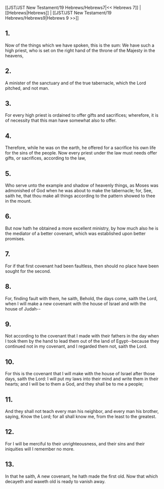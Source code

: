 [[JST/JST New Testament/19 Hebrews/Hebrews7|<< Hebrews 7]] | [[Hebrews|Hebrews]] | [[JST/JST New Testament/19 Hebrews/Hebrews9|Hebrews 9 >>]]
## 1.
Now of the things which we have spoken, this is the sum: We have such a high priest, who is set on the right hand of the throne of the Majesty in the heavens,
## 2.
A minister of the sanctuary and of the true tabernacle, which the Lord pitched, and not man.
## 3.
For every high priest is ordained to offer gifts and sacrifices; wherefore, it is of necessity that this man have somewhat also to offer.
## 4.
Therefore, while he was on the earth, he offered for a sacrifice his own life for the sins of the people. Now every priest under the law must needs offer gifts, or sacrifices, according to the law,
## 5.
Who serve unto the example and shadow of heavenly things, as Moses was admonished of God when he was about to make the tabernacle; for, See, saith he, that thou make all things according to the pattern showed to thee in the mount.
## 6.
But now hath he obtained a more excellent ministry, by how much also he is the mediator of a better covenant, which was established upon better promises.
## 7.
For if that first covenant had been faultless, then should no place have been sought for the second.
## 8.
For, finding fault with them, he saith, Behold, the days come, saith the Lord, when I will make a new covenant with the house of Israel and with the house of Judah\--
## 9.
Not according to the covenant that I made with their fathers in the day when I took them by the hand to lead them out of the land of Egypt\--because they continued not in my covenant, and I regarded them not, saith the Lord.
## 10.
For this is the covenant that I will make with the house of Israel after those days, saith the Lord: I will put my laws into their mind and write them in their hearts; and I will be to them a God, and they shall be to me a people;
## 11.
And they shall not teach every man his neighbor, and every man his brother, saying, Know the Lord; for all shall know me, from the least to the greatest.
## 12.
For I will be merciful to their unrighteousness, and their sins and their iniquities will I remember no more.
## 13.
In that he saith, A new covenant, he hath made the first old. Now that which decayeth and waxeth old is ready to vanish away.

